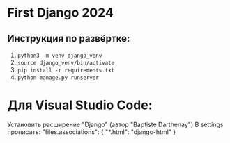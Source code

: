 # First Django 2024

## Инструкция по развёртке:
1. `python3 -m venv django_venv`
2. `source django_venv/bin/activate`
3. `pip install -r requirements.txt`
4. `python manage.py runserver`


# Для Visual Studio Code:
Установить расширение "Django" (автор "Baptiste Darthenay")
В settings прописать:
"files.associations": {
    "*.html": "django-html"
}
